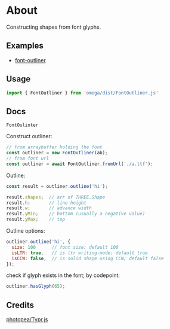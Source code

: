 # About

Constructing shapes from font glyphs.



## Examples

- [font-outliner](https://ycw.github.io/omega/ex/font-outliner/)



## Usage

```js
import { FontOutliner } from 'omega/dist/FontOutliner.js'
```



## Docs

`FontOulinter`

Construct outliner:

```js
// from arraybuffer holding the font
const outliner = new FontOutliner(ab);
// from font url 
const outliner = await FontOutliner.fromUrl('./a.ttf');
```

Outline:

```js
const result = outliner.outline('hi');

result.shapes;  // arr of THREE.Shape
result.h;       // line height
result.w;       // advance width
result.yMin;    // bottom (usually a negative value)
result.yMax;    // top
```

Outline options:

```js
outliner.outline('hi', {
  size: 100      // font size; default 100
  isLTR: true,   // is ltr writing-mode; default true
  isCCW: false,  // is solid shape using CCW; default false
});
```

check if glyph exists in the font; by codepoint:

```js 
outliner.hasGlyph(65);
```



## Credits

[photopea/Typr.js](https://github.com/photopea/Typr.js)